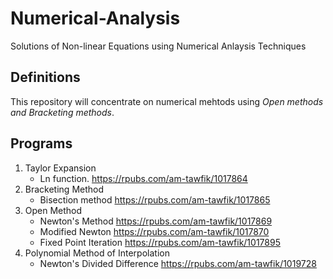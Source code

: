 # Numerical-Analysis
Solutions of Non-linear Equations using Numerical Anlaysis Techniques 
## Definitions
This repository will concentrate on numerical mehtods using _Open methods and Bracketing methods_. 
## Programs
1. Taylor Expansion
   - Ln function. 
   <https://rpubs.com/am-tawfik/1017864>
2. Bracketing Method
   - Bisection method
   <https://rpubs.com/am-tawfik/1017865>
3. Open Method
   - Newton's Method
   <https://rpubs.com/am-tawfik/1017869>
   - Modified Newton
   <https://rpubs.com/am-tawfik/1017870>
   - Fixed Point Iteration
   <https://rpubs.com/am-tawfik/1017895>
4. Polynomial Method of Interpolation
   - Newton's Divided Difference
   <https://rpubs.com/am-tawfik/1019728>
